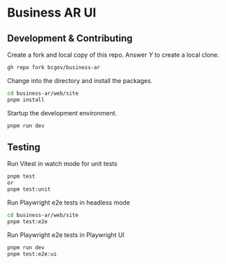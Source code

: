 # Business AR UI

## Development & Contributing

Create a fork and local copy of this repo. Answer _Y_ to create a local clone.
```bash
gh repo fork bcgov/business-ar
```

Change into the directory and install the packages.
```bash
cd business-ar/web/site
pnpm install
```

Startup the development environment.
```bash
pnpm run dev
```

## Testing

Run Vitest in watch mode for unit tests
```bash
pnpm test
or
pnpm test:unit
```

Run Playwright e2e tests in headless mode
```bash
cd business-ar/web/site
pnpm test:e2e
```

Run Playwright e2e tests in Playwright UI
```bash
pnpm run dev
pnpm test:e2e:ui
```
